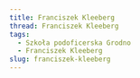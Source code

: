 ```yaml
---
title: Franciszek Kleeberg
thread: Franciszek Kleeberg
tags:
  - Szkoła podoficerska Grodno
  - Franciszek Kleeberg
slug: franciszek-kleeberg
---
```

